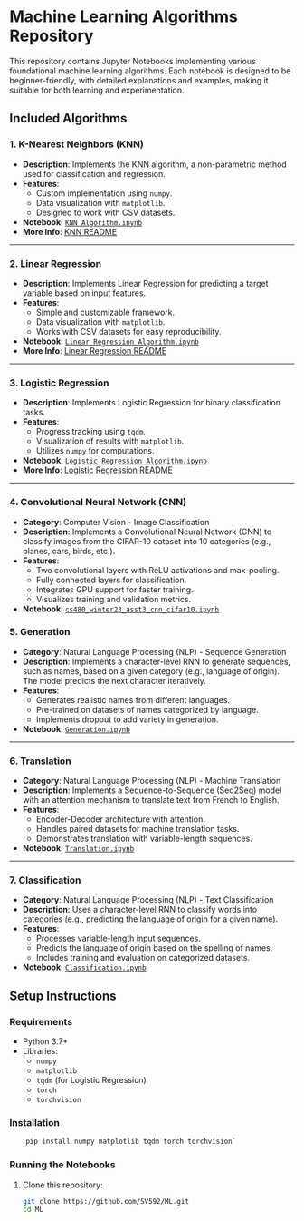 # Machine Learning Algorithms Repository

This repository contains Jupyter Notebooks implementing various foundational machine learning algorithms. Each notebook is designed to be beginner-friendly, with detailed explanations and examples, making it suitable for both learning and experimentation.

## Included Algorithms

### 1. **K-Nearest Neighbors (KNN)**

- **Description**: Implements the KNN algorithm, a non-parametric method used for classification and regression.
- **Features**:
  - Custom implementation using `numpy`.
  - Data visualization with `matplotlib`.
  - Designed to work with CSV datasets.
- **Notebook**: [`KNN Algorithm.ipynb`](./KNN%20Algorithm.ipynb)
- **More Info**: [KNN README](./KNN/README.md)

---

### 2. **Linear Regression**

- **Description**: Implements Linear Regression for predicting a target variable based on input features.
- **Features**:
  - Simple and customizable framework.
  - Data visualization with `matplotlib`.
  - Works with CSV datasets for easy reproducibility.
- **Notebook**: [`Linear Regression Algorithm.ipynb`](./Linear%20Regression%20Algorithm.ipynb)
- **More Info**: [Linear Regression README](./Linear%20Regression/README.md)

---

### 3. **Logistic Regression**

- **Description**: Implements Logistic Regression for binary classification tasks.
- **Features**:
  - Progress tracking using `tqdm`.
  - Visualization of results with `matplotlib`.
  - Utilizes `numpy` for computations.
- **Notebook**: [`Logistic Regression Algorithm.ipynb`](./Logistic%20Regression%20Algorithm.ipynb)
- **More Info**: [Logistic Regression README](./Logistic%20Regression/README.md)

---

### 4. **Convolutional Neural Network (CNN)**

- **Category**: Computer Vision - Image Classification
- **Description**: Implements a Convolutional Neural Network (CNN) to classify images from the CIFAR-10 dataset into 10 categories (e.g., planes, cars, birds, etc.).
- **Features**:
  - Two convolutional layers with ReLU activations and max-pooling.
  - Fully connected layers for classification.
  - Integrates GPU support for faster training.
  - Visualizes training and validation metrics.
- **Notebook**: [`cs480_winter23_asst3_cnn_cifar10.ipynb`](./cs480_winter23_asst3_cnn_cifar10.ipynb)


### 5. **Generation**

- **Category**: Natural Language Processing (NLP) - Sequence Generation
- **Description**: Implements a character-level RNN to generate sequences, such as names, based on a given category (e.g., language of origin). The model predicts the next character iteratively.
- **Features**:
  - Generates realistic names from different languages.
  - Pre-trained on datasets of names categorized by language.
  - Implements dropout to add variety in generation.
- **Notebook**: [`Generation.ipynb`](./Generation.ipynb)

---

### 6. **Translation**

- **Category**: Natural Language Processing (NLP) - Machine Translation
- **Description**: Implements a Sequence-to-Sequence (Seq2Seq) model with an attention mechanism to translate text from French to English.
- **Features**:
  - Encoder-Decoder architecture with attention.
  - Handles paired datasets for machine translation tasks.
  - Demonstrates translation with variable-length sequences.
- **Notebook**: [`Translation.ipynb`](./Translation.ipynb)

---

### 7. **Classification**

- **Category**: Natural Language Processing (NLP) - Text Classification
- **Description**: Uses a character-level RNN to classify words into categories (e.g., predicting the language of origin for a given name).
- **Features**:
  - Processes variable-length input sequences.
  - Predicts the language of origin based on the spelling of names.
  - Includes training and evaluation on categorized datasets.
- **Notebook**: [`Classification.ipynb`](./Classification.ipynb)


## Setup Instructions

### Requirements

- Python 3.7+
- Libraries:
  - `numpy`
  - `matplotlib`
  - `tqdm` (for Logistic Regression)
  - `torch`
  - `torchvision`

### Installation

```bash
    pip install numpy matplotlib tqdm torch torchvision`
```

### Running the Notebooks

1. Clone this repository:
   ```bash
   git clone https://github.com/SV592/ML.git
   cd ML
   ```
